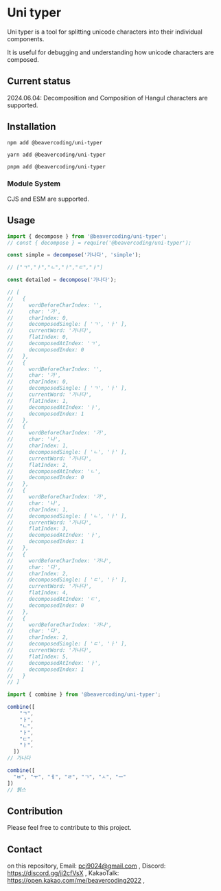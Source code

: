 # Uni typer

Uni typer is a tool for splitting unicode characters into their individual components. 

It is useful for debugging and understanding how unicode characters are composed.

## Current status

2024.06.04: Decomposition and Composition of Hangul characters are supported. 


##  Installation

```
npm add @beavercoding/uni-typer
```

```
yarn add @beavercoding/uni-typer
```

```
pnpm add @beavercoding/uni-typer
```

### Module System
CJS and ESM are supported.


## Usage

```javascript
import { decompose } from '@beavercoding/uni-typer';
// const { decompose } = require('@beavercoding/uni-typer');

const simple = decompose('가나다', 'simple');

// ["ㄱ","ㅏ","ㄴ","ㅏ","ㄷ","ㅏ"]

const detailed = decompose('가나다');

// [
//   {
//     wordBeforeCharIndex: '',
//     char: '가',
//     charIndex: 0,
//     decomposedSingle: [ 'ㄱ', 'ㅏ' ],
//     currentWord: '가나다',
//     flatIndex: 0,
//     decomposedAtIndex: 'ㄱ',
//     decomposedIndex: 0
//   },
//   {
//     wordBeforeCharIndex: '',
//     char: '가',
//     charIndex: 0,
//     decomposedSingle: [ 'ㄱ', 'ㅏ' ],
//     currentWord: '가나다',
//     flatIndex: 1,
//     decomposedAtIndex: 'ㅏ',
//     decomposedIndex: 1
//   },
//   {
//     wordBeforeCharIndex: '가',
//     char: '나',
//     charIndex: 1,
//     decomposedSingle: [ 'ㄴ', 'ㅏ' ],
//     currentWord: '가나다',
//     flatIndex: 2,
//     decomposedAtIndex: 'ㄴ',
//     decomposedIndex: 0
//   },
//   {
//     wordBeforeCharIndex: '가',
//     char: '나',
//     charIndex: 1,
//     decomposedSingle: [ 'ㄴ', 'ㅏ' ],
//     currentWord: '가나다',
//     flatIndex: 3,
//     decomposedAtIndex: 'ㅏ',
//     decomposedIndex: 1
//   },
//   {
//     wordBeforeCharIndex: '가나',
//     char: '다',
//     charIndex: 2,
//     decomposedSingle: [ 'ㄷ', 'ㅏ' ],
//     currentWord: '가나다',
//     flatIndex: 4,
//     decomposedAtIndex: 'ㄷ',
//     decomposedIndex: 0
//   },
//   {
//     wordBeforeCharIndex: '가나',
//     char: '다',
//     charIndex: 2,
//     decomposedSingle: [ 'ㄷ', 'ㅏ' ],
//     currentWord: '가나다',
//     flatIndex: 5,
//     decomposedAtIndex: 'ㅏ',
//     decomposedIndex: 1
//   }
// ]
```

```javascript
import { combine } from '@beavercoding/uni-typer';

combine([
    "ㄱ",
    "ㅏ",
    "ㄴ",
    "ㅏ",
    "ㄷ",
    "ㅏ",
  ])
// 가나다

combine([
  "ㅂ", "ㅜ", "ㅔ", "ㄹ", "ㄱ", "ㅅ", "ㅡ"
])
// 뷁스
```

## Contribution

Please feel free to contribute to this project. 

## Contact
on this repository,
Email: pcj9024@gmail.com ,
Discord: https://discord.gg/jj2cfVsX ,
KakaoTalk: https://open.kakao.com/me/beavercoding2022 ,